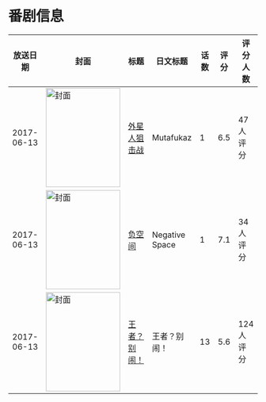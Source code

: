 # 番剧信息

|放送日期|封面|标题|日文标题|话数|评分|评分人数|
|---|---|---|---|---|---|---|
|2017-06-13|<img src="https://lain.bgm.tv/pic/cover/c/86/b3/218868_WAWkq.jpg" alt="封面" style="width:150px;height:200px;object-fit:cover;">|[外星人狙击战](https://bangumi.tv/subject/218868)|Mutafukaz|1|6.5|47人评分|
|2017-06-13|<img src="https://lain.bgm.tv/pic/cover/c/18/97/239597_RdET0.jpg" alt="封面" style="width:150px;height:200px;object-fit:cover;">|[负空间](https://bangumi.tv/subject/239597)|Negative Space|1|7.1|34人评分|
|2017-06-13|<img src="https://lain.bgm.tv/pic/cover/c/78/99/270242_ald82.jpg" alt="封面" style="width:150px;height:200px;object-fit:cover;">|[王者？别闹！](https://bangumi.tv/subject/270242)|王者？别闹！|13|5.6|124人评分|
